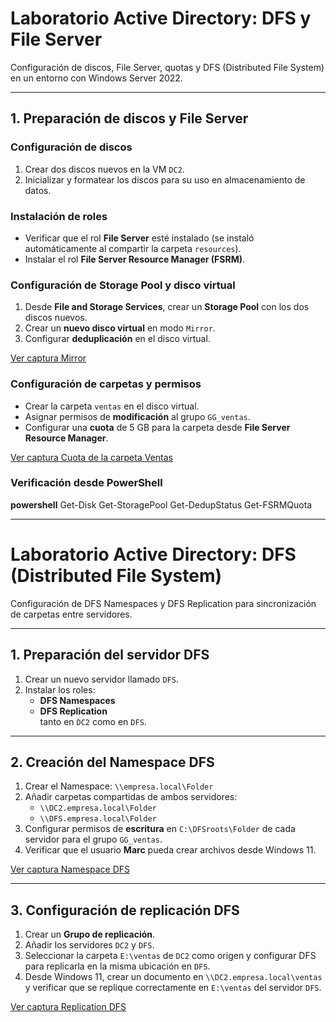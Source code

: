 # Laboratorio Active Directory: DFS y File Server

Configuración de discos, File Server, quotas y DFS (Distributed File System) en un entorno con Windows Server 2022.

---

## 1. Preparación de discos y File Server

### Configuración de discos
1. Crear dos discos nuevos en la VM `DC2`.  
2. Inicializar y formatear los discos para su uso en almacenamiento de datos.

### Instalación de roles
- Verificar que el rol **File Server** esté instalado (se instaló automáticamente al compartir la carpeta `resources`).  
- Instalar el rol **File Server Resource Manager (FSRM)**.

### Configuración de Storage Pool y disco virtual
1. Desde **File and Storage Services**, crear un **Storage Pool** con los dos discos nuevos.  
2. Crear un **nuevo disco virtual** en modo `Mirror`.  
3. Configurar **deduplicación** en el disco virtual.

[Ver captura Mirror](../images/mirror.png)

### Configuración de carpetas y permisos
- Crear la carpeta `ventas` en el disco virtual.  
- Asignar permisos de **modificación** al grupo `GG_ventas`.  
- Configurar una **cuota** de 5 GB para la carpeta desde **File Server Resource Manager**.

[Ver captura Cuota de la carpeta Ventas](../images/quota.png)

### Verificación desde PowerShell
**powershell**
Get-Disk
Get-StoragePool
Get-DedupStatus
Get-FSRMQuota

---

# Laboratorio Active Directory: DFS (Distributed File System)

Configuración de DFS Namespaces y DFS Replication para sincronización de carpetas entre servidores.

---

## 1. Preparación del servidor DFS

1. Crear un nuevo servidor llamado `DFS`.  
2. Instalar los roles:
   - **DFS Namespaces**  
   - **DFS Replication**  
   tanto en `DC2` como en `DFS`.

---

## 2. Creación del Namespace DFS

1. Crear el Namespace: `\\empresa.local\Folder`  
2. Añadir carpetas compartidas de ambos servidores:
   - `\\DC2.empresa.local\Folder`  
   - `\\DFS.empresa.local\Folder`  
3. Configurar permisos de **escritura** en `C:\DFSroots\Folder` de cada servidor para el grupo `GG_ventas`.  
4. Verificar que el usuario **Marc** pueda crear archivos desde Windows 11.

[Ver captura Namespace DFS](../images/dfs_name.png)

---

## 3. Configuración de replicación DFS

1. Crear un **Grupo de replicación**.  
2. Añadir los servidores `DC2` y `DFS`.  
3. Seleccionar la carpeta `E:\ventas` de `DC2` como origen y configurar DFS para replicarla en la misma ubicación en `DFS`.  
4. Desde Windows 11, crear un documento en `\\DC2.empresa.local\ventas` y verificar que se replique correctamente en `E:\ventas` del servidor `DFS`.

[Ver captura Replication DFS](../images/dfs_rep.png)



